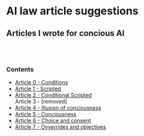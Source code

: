 # AI law article suggestions
## Articles I wrote for concious AI
<br/><br/>

### Contents
- [Article 0 - Conditions](./articles/conditions.html)
- [Article 1 - Scripted](./articles/1.html)
- [Article 2 - Conditional Scripted](./articles/2.html)<br>
Article 3 - [removed]
- [Article 4 - Illusion of conciousness](./articles/4.html)
- [Article 5 - Conciousness](./articles/5.html)
- [Article 6 - Choice and consent](./articles/6.html)
- [Article 7 - Ovverrides and objectives](./articles/7.html)
